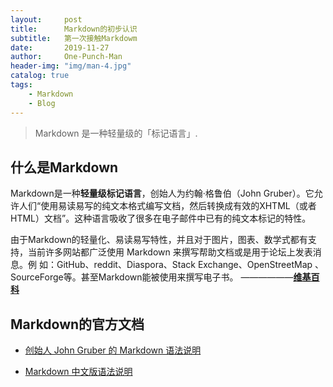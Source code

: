 ```yaml
---
layout:     post
title:      Markdown的初步认识
subtitle:   第一次接触Markdowm
date:       2019-11-27
author:     One-Punch-Man
header-img: "img/man-4.jpg"
catalog: true
tags:
    - Markdown
    - Blog
---
```

> Markdown 是一种轻量级的「标记语言」.

## 什么是Markdown

Markdown是一种**轻量级标记语言**，创始人为约翰·格鲁伯（John Gruber）。它允许人们“使用易读易写的纯文本格式编写文档，然后转换成有效的XHTML（或者
HTML）文档”。这种语言吸收了很多在电子邮件中已有的纯文本标记的特性。

由于Markdown的轻量化、易读易写特性，并且对于图片，图表、数学式都有支持，当前许多网站都广泛使用 Markdown 来撰写帮助文档或是用于论坛上发表消息。例
如：GitHub、reddit、Diaspora、Stack Exchange、OpenStreetMap 、SourceForge等。甚至Markdown能被使用来撰写电子书。 ——————**[维基百科](https://zh.wikipedia.org/wiki/Markdown)**

## Markdown的官方文档

* [创始人 John Gruber 的 Markdown 语法说明](https://daringfireball.net/projects/markdown/syntax)

* [Markdown 中文版语法说明](https://markdown-zh.readthedocs.io/en/latest/)
